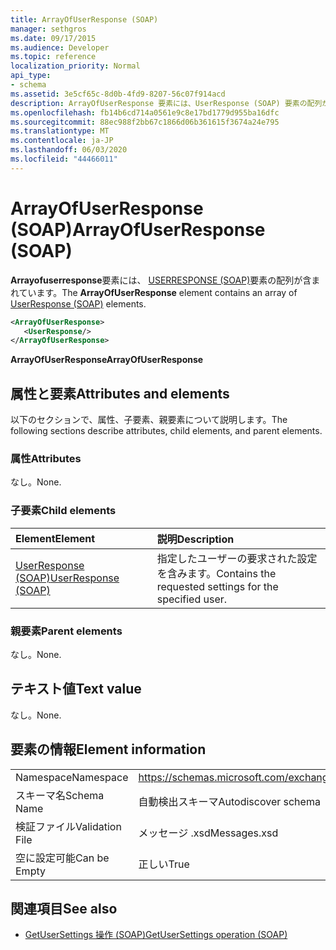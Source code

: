 ```yaml
---
title: ArrayOfUserResponse (SOAP)
manager: sethgros
ms.date: 09/17/2015
ms.audience: Developer
ms.topic: reference
localization_priority: Normal
api_type:
- schema
ms.assetid: 3e5cf65c-8d0b-4fd9-8207-56c07f914acd
description: ArrayOfUserResponse 要素には、UserResponse (SOAP) 要素の配列が含まれています。
ms.openlocfilehash: fb14b6cd714a0561e9c8e17bd1779d955ba16dfc
ms.sourcegitcommit: 88ec988f2bb67c1866d06b361615f3674a24e795
ms.translationtype: MT
ms.contentlocale: ja-JP
ms.lasthandoff: 06/03/2020
ms.locfileid: "44466011"
---
```

# <a name="arrayofuserresponse-soap"></a><span data-ttu-id="175b4-103">ArrayOfUserResponse (SOAP)</span><span class="sxs-lookup"><span data-stu-id="175b4-103">ArrayOfUserResponse (SOAP)</span></span>

<span data-ttu-id="175b4-104">**Arrayofuserresponse**要素には、 [USERRESPONSE (SOAP)](userresponse-soap.md)要素の配列が含まれています。</span><span class="sxs-lookup"><span data-stu-id="175b4-104">The **ArrayOfUserResponse** element contains an array of [UserResponse (SOAP)](userresponse-soap.md) elements.</span></span> 
  
```XML
<ArrayOfUserResponse>
   <UserResponse/>
</ArrayOfUserResponse>
```

 <span data-ttu-id="175b4-105">**ArrayOfUserResponse**</span><span class="sxs-lookup"><span data-stu-id="175b4-105">**ArrayOfUserResponse**</span></span>
## <a name="attributes-and-elements"></a><span data-ttu-id="175b4-106">属性と要素</span><span class="sxs-lookup"><span data-stu-id="175b4-106">Attributes and elements</span></span>

<span data-ttu-id="175b4-107">以下のセクションで、属性、子要素、親要素について説明します。</span><span class="sxs-lookup"><span data-stu-id="175b4-107">The following sections describe attributes, child elements, and parent elements.</span></span>
  
### <a name="attributes"></a><span data-ttu-id="175b4-108">属性</span><span class="sxs-lookup"><span data-stu-id="175b4-108">Attributes</span></span>

<span data-ttu-id="175b4-109">なし。</span><span class="sxs-lookup"><span data-stu-id="175b4-109">None.</span></span>
  
### <a name="child-elements"></a><span data-ttu-id="175b4-110">子要素</span><span class="sxs-lookup"><span data-stu-id="175b4-110">Child elements</span></span>

|<span data-ttu-id="175b4-111">**Element**</span><span class="sxs-lookup"><span data-stu-id="175b4-111">**Element**</span></span>|<span data-ttu-id="175b4-112">**説明**</span><span class="sxs-lookup"><span data-stu-id="175b4-112">**Description**</span></span>|
|:-----|:-----|
|[<span data-ttu-id="175b4-113">UserResponse (SOAP)</span><span class="sxs-lookup"><span data-stu-id="175b4-113">UserResponse (SOAP)</span></span>](userresponse-soap.md) <br/> |<span data-ttu-id="175b4-114">指定したユーザーの要求された設定を含みます。</span><span class="sxs-lookup"><span data-stu-id="175b4-114">Contains the requested settings for the specified user.</span></span>  <br/> |
   
### <a name="parent-elements"></a><span data-ttu-id="175b4-115">親要素</span><span class="sxs-lookup"><span data-stu-id="175b4-115">Parent elements</span></span>

<span data-ttu-id="175b4-116">なし。</span><span class="sxs-lookup"><span data-stu-id="175b4-116">None.</span></span>
  
## <a name="text-value"></a><span data-ttu-id="175b4-117">テキスト値</span><span class="sxs-lookup"><span data-stu-id="175b4-117">Text value</span></span>

<span data-ttu-id="175b4-118">なし。</span><span class="sxs-lookup"><span data-stu-id="175b4-118">None.</span></span>
  
## <a name="element-information"></a><span data-ttu-id="175b4-119">要素の情報</span><span class="sxs-lookup"><span data-stu-id="175b4-119">Element information</span></span>

|||
|:-----|:-----|
|<span data-ttu-id="175b4-120">Namespace</span><span class="sxs-lookup"><span data-stu-id="175b4-120">Namespace</span></span>  <br/> |https://schemas.microsoft.com/exchange/2010/Autodiscover  <br/> |
|<span data-ttu-id="175b4-121">スキーマ名</span><span class="sxs-lookup"><span data-stu-id="175b4-121">Schema Name</span></span>  <br/> |<span data-ttu-id="175b4-122">自動検出スキーマ</span><span class="sxs-lookup"><span data-stu-id="175b4-122">Autodiscover schema</span></span>  <br/> |
|<span data-ttu-id="175b4-123">検証ファイル</span><span class="sxs-lookup"><span data-stu-id="175b4-123">Validation File</span></span>  <br/> |<span data-ttu-id="175b4-124">メッセージ .xsd</span><span class="sxs-lookup"><span data-stu-id="175b4-124">Messages.xsd</span></span>  <br/> |
|<span data-ttu-id="175b4-125">空に設定可能</span><span class="sxs-lookup"><span data-stu-id="175b4-125">Can be Empty</span></span>  <br/> |<span data-ttu-id="175b4-126">正しい</span><span class="sxs-lookup"><span data-stu-id="175b4-126">True</span></span>  <br/> |
   
## <a name="see-also"></a><span data-ttu-id="175b4-127">関連項目</span><span class="sxs-lookup"><span data-stu-id="175b4-127">See also</span></span>

- [<span data-ttu-id="175b4-128">GetUserSettings 操作 (SOAP)</span><span class="sxs-lookup"><span data-stu-id="175b4-128">GetUserSettings operation (SOAP)</span></span>](getusersettings-operation-soap.md)

